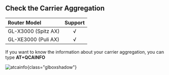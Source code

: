 ## Check the Carrier Aggregation

| Router Model                   | Support   |
| :----------------------------- | :-------: |
| GL-X3000 (Spitz AX)            | √         |
| GL-XE3000 (Puli AX)            | √         |

If you want to know the information about your carrier aggregation, you can type **AT+QCAINFO**

![atcainfo](https://static.gl-inet.com/docs/router/en/4/tutorials/internet_cellular/atcainfo.jpg){class="glboxshadow"}